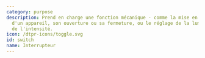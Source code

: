 ```yaml
---
category: purpose
description: Prend en charge une fonction mécanique - comme la mise en marche ou l'arrêt
  d'un appareil, son ouverture ou sa fermeture, ou le réglage de la luminosité et
  de l'intensité.
icon: /dtpr-icons/toggle.svg
id: switch
name: Interrupteur
---
```

